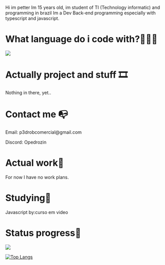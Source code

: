 Hi im petter
Im 15 years old, im student of TI (Technology informatic) and programming in brazil
Im a Dev Back-end programming especially with typescript and javascript.


<h1>What language do i code with?👨🏻‍💻</h1>
<p align="left">
  <a href="https://skillicons.dev">
    <img src="https://skillicons.dev/icons?i=js,ts,nodejs,vscode" />
  </a>
</p>

<h1>Actually project and stuff 🎞</h1>
 <p>Nothing in there, yet..</p>

<h1>Contact me 📭</h1>
<p>Email: p3drobcomercial@gmail.com</p>
<p>Discord: Opedrozin</p>

<h1>Actual work🏢</h1>
For now I have no work plans.

<h1>Studying📖</h1>
Javascript by:curso em video
<h1>Status progress🚗</h1>
<picture>
  <source
    srcset="https://github-readme-stats.vercel.app/api?username=Pedrolegal-netzinh&show_icons=true&theme=dark"
    media="(prefers-color-scheme: dark)" />
  <source
    srcset="https://github-readme-stats.vercel.app/api?username=Pedrolegal-netzinh&show_icons=true"
    media="(prefers-color-scheme: light), (prefers-color-scheme: no-preference)"
  />
  <img src="https://github-readme-stats.vercel.app/api?username=Pedrolegal-netzinh&show_icons=true" />
</picture>

[![Top Langs](https://github-readme-stats.vercel.app/api/top-langs/?username=anuraghazra&layout=donut-vertical)](https://github.com/Pedrolegal-netzinh/github-readme-stats)
